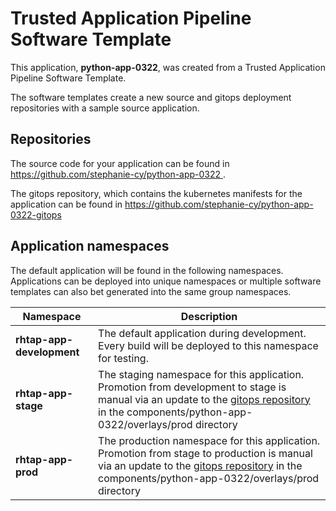 # Trusted Application Pipeline Software Template

This application, **python-app-0322**, was created from a Trusted Application Pipeline Software Template.

The software templates create a new source and gitops deployment repositories with a sample source application. 

## Repositories

The source code for your application can be found in [https://github.com/stephanie-cy/python-app-0322 ](https://github.com/stephanie-cy/python-app-0322 ).
 
The gitops repository, which contains the kubernetes manifests for the application can be found in 
[https://github.com/stephanie-cy/python-app-0322-gitops ](https://github.com/stephanie-cy/python-app-0322-gitops ) 

## Application namespaces 

The default application will be found in the following namespaces. Applications can be deployed into unique namespaces or multiple software templates can also bet generated into the same group namespaces.  

|  Namespace   |  Description   |  
| -------- | -------- |   
| **rhtap-app-development** | The default application during development. Every build will be deployed to this namespace for testing. | 
| **rhtap-app-stage** | The staging namespace for this application. Promotion from development to stage is manual via an update to the [gitops repository](https://github.com/stephanie-cy/python-app-0322-gitops ) in the components/python-app-0322/overlays/prod directory |  
| **rhtap-app-prod** | The production namespace for this application. Promotion from stage to production is manual via an update to the [gitops repository](https://github.com/stephanie-cy/python-app-0322-gitops ) in the components/python-app-0322/overlays/prod directory | 